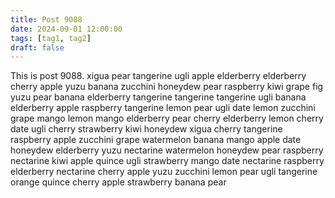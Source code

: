 ```yaml
---
title: Post 9088
date: 2024-09-01 12:00:00
tags: [tag1, tag2]
draft: false
---
```

This is post 9088.
xigua
pear
tangerine
ugli
apple
elderberry
elderberry
cherry
apple
yuzu
banana
zucchini
honeydew
pear
raspberry
kiwi
grape
fig
yuzu
pear
banana
elderberry
tangerine
tangerine
tangerine
ugli
banana
elderberry
apple
raspberry
tangerine
lemon
pear
ugli
date
lemon
zucchini
grape
mango
lemon
mango
elderberry
pear
cherry
elderberry
lemon
cherry
date
ugli
cherry
strawberry
kiwi
honeydew
xigua
cherry
tangerine
raspberry
apple
zucchini
grape
watermelon
banana
mango
apple
date
honeydew
elderberry
yuzu
nectarine
watermelon
honeydew
pear
raspberry
nectarine
kiwi
apple
quince
ugli
strawberry
mango
date
nectarine
raspberry
elderberry
nectarine
cherry
apple
yuzu
zucchini
lemon
pear
ugli
tangerine
orange
quince
cherry
apple
strawberry
banana
pear
